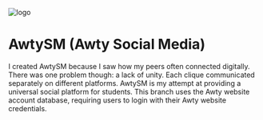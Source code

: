 ![logo](https://github.com/DGKSK8LIFE/AwtySM/blob/disqus_integration/static/new_logo.png?raw=true)
# AwtySM (Awty Social Media)
I created AwtySM because I saw how my peers often connected digitally. There was one problem though: a lack of unity. Each clique communicated separately on different platforms. AwtySM is my attempt at providing a universal social platform for students. This branch uses the Awty website account database, requiring users to login with their Awty website credentials.
